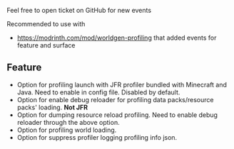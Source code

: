 Feel free to open ticket on GitHub for new events

Recommended to use with

- https://modrinth.com/mod/worldgen-profiling that added events for feature and surface

## Feature

- Option for profiling launch with JFR profiler bundled with Minecraft and Java. Need to enable in config file. Disabled
  by default.
- Option for enable debug reloader for profiling data packs/resource packs' loading. **Not JFR**
- Option for dumping resource reload profiling. Need to enable debug reloader through the above option.
- Option for profiling world loading.
- Option for suppress profiler logging profiling info json.
